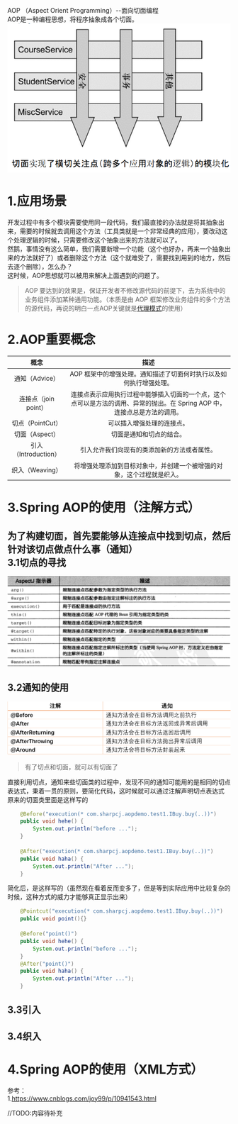 AOP （Aspect Orient Programming）--面向切面编程  
AOP是一种编程思想，将程序抽象成各个切面。  
![AOP编程思想](../../../image/spring/aop思想.png)  

1.应用场景  
=  
开发过程中有多个模块需要使用同一段代码，我们最直接的办法就是将其抽象出来，需要的时候就去调用这个方法（工具类就是一个非常经典的应用），要改动这个处理逻辑的时候，只需要修改这个抽象出来的方法就可以了。  
然鹅，事情没有这么简单，我们需要新增一个功能（这个也好办，再来一个抽象出来的方法就好了）或者删除这个方法（这个就难受了，需要找到用到的地方，然后去逐个删除），怎么办？  
这时候，AOP思想就可以被用来解决上面遇到的问题了。  
>AOP 要达到的效果是，保证开发者不修改源代码的前提下，去为系统中的业务组件添加某种通用功能。（本质是由 AOP 框架修改业务组件的多个方法的源代码，再说的明白一点AOP关键就是[代理模式](../../../设计模式/代理模式.md)的使用）  


2.AOP重要概念  
=  
| 概念 | 描述 | 
| :----: | :----:  |
| 通知（Advice） | AOP 框架中的增强处理。通知描述了切面何时执行以及如何执行增强处理。 |
|连接点（join point）|连接点表示应用执行过程中能够插入切面的一个点，这个点可以是方法的调用、异常的抛出。在 Spring AOP 中，连接点总是方法的调用。|  
|切点（PointCut）|可以插入增强处理的连接点。|  
|切面（Aspect）| 切面是通知和切点的结合。|  
|引入（Introduction）|引入允许我们向现有的类添加新的方法或者属性。|  
|织入（Weaving）| 将增强处理添加到目标对象中，并创建一个被增强的对象，这个过程就是织入。|  

3.Spring AOP的使用（注解方式）  
=  
为了构建切面，首先要能够从连接点中找到切点，然后针对该切点做点什么事（通知）  
3.1切点的寻找  
-  
![切点](../../../image/spring/Springaop支持的切点指示器.png)  

3.2通知的使用  
-  
![通知](../../../image/spring/Springaop通知.png)  

>有了切点和切面，就可以有切面了  

直接利用切点，通知来些切面类的过程中，发现不同的通知可能用的是相同的切点表达式，秉着一贯的原则，要简化代码，这时候就可以通过注解声明切点表达式  
原来的切面类里面是这样写的  
```java
    @Before("execution(* com.sharpcj.aopdemo.test1.IBuy.buy(..))")
    public void hehe() {
        System.out.println("before ...");
    }

    @After("execution(* com.sharpcj.aopdemo.test1.IBuy.buy(..))")
    public void haha() {
        System.out.println("After ...");
    }
```
简化后，是这样写的（虽然现在看着反而变多了，但是等到实际应用中比较复杂的时候，这种方式的威力才能够真正显示出来）
```java
    @Pointcut("execution(* com.sharpcj.aopdemo.test1.IBuy.buy(..))")
    public void point(){}

    @Before("point()")
    public void hehe() {
        System.out.println("before ...");
    }
    @After("point()")
    public void haha() {
        System.out.println("After ...");
    }
```

3.3引入  
-  

3.4织入  
-  


4.Spring AOP的使用（XML方式）  
=  







参考：  
1.https://www.cnblogs.com/joy99/p/10941543.html  



//TODO:内容待补充
